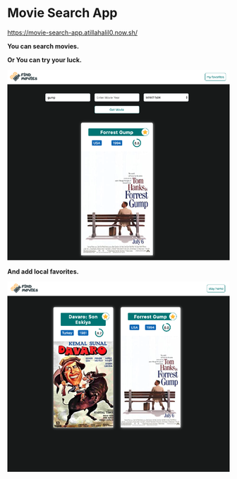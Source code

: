 # Movie Search App

https://movie-search-app.atillahalil0.now.sh/

**You can search movies.**

**Or You can try your luck.**

![find movie](./public/assets/image1.png)

**And add local favorites.**

![find movie](./public/assets/image2.png)
